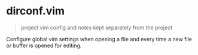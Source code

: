 # dirconf.vim

> project vim config and notes kept separately from the project

Configure global vim settings when opening a file and every time a new file
or buffer is opened for editing.
